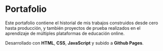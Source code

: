 # Portafolio

Este portafolio contiene el historial de mis trabajos construidos desde cero hasta producción, y también proyectos de prueba realizados en el aprendizaje de múltiples plataformas de educación online.

Desarrollado con **HTML**, **CSS**, **JavaScript** y subido a **Github Pages**.
